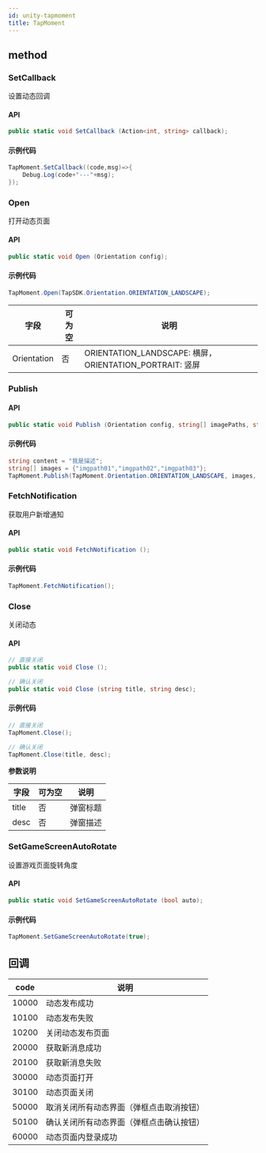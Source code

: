 ```yaml
---
id: unity-tapmoment
title: TapMoment
---
```

## method


### SetCallback
设置动态回调

#### API

```cs
public static void SetCallback (Action<int, string> callback);
```

#### 示例代码

```cs
TapMoment.SetCallback((code,msg)=>{
    Debug.Log(code+"---"+msg);
});
```

<!-- ### SetLoginToken
设置登录信息

#### API

```cs
public static void SetLoginToken(string accessToken);
```

#### 示例代码

```cs
TapLogin.GetCurrentAccessToken((token)=>{
    TapMoment.SetLoginToken(token.toJSON());
});
``` -->

### Open
打开动态页面

#### API

```cs
public static void Open (Orientation config);
```

#### 示例代码

```cs
TapMoment.Open(TapSDK.Orientation.ORIENTATION_LANDSCAPE);
```

| 字段     | 可为空 | 说明                                                   |
| ------ | --- | ---------------------------------------------------- |
| Orientation | 否   |ORIENTATION_LANDSCAPE: 横屏，ORIENTATION_PORTRAIT: 竖屏 |

### Publish

#### API

```cs
public static void Publish (Orientation config, string[] imagePaths, string content);
```

#### 示例代码

```cs
string content = "我是描述";
string[] images = {"imgpath01","imgpath02","imgpath03"};
TapMoment.Publish(TapMoment.Orientation.ORIENTATION_LANDSCAPE, images, content);
```

<!-- ### PublishVideoMoment
发布视频动态

#### API

```cs
// 带封面
public static void PublishVideoMoment(Orientation config, string[] videoPaths, string[] imagePaths, string title, string desc)

// 不带封面
public static void PublishVideoMoment(Orientation config, string[] videoPaths, string title, string desc)
```

#### 示例代码

```cs
// 带封面
string[] images = {"imgpath01","imgpath02","imgpath03"};
string[] videos = {"videop01","videop02","videop03"};
string title = "我是动态";
string desc = "我是描述";
TapMoment.PublishVideoMoment(TapSDK.Orientation.ORIENTATION_LANDSCAPE, videos,images,title,desc);

// 不带封面
string[] images = {"imgpath01","imgpath02","imgpath03"};
string[] videos = {"videop01","videop02","videop03"};
string title = "我是动态";
string desc = "我是描述";
TapMoment.PublishVideoMoment(TapSDK.Orientation.ORIENTATION_LANDSCAPE, videos,title,desc);
``` -->

### FetchNotification
获取用户新增通知

#### API

```cs
public static void FetchNotification ();
```

#### 示例代码

```cs
TapMoment.FetchNotification();
```

### Close
关闭动态

#### API

```cs
// 直接关闭
public static void Close ();

// 确认关闭
public static void Close (string title, string desc);
```

#### 示例代码

```cs
// 直接关闭
TapMoment.Close();

// 确认关闭
TapMoment.Close(title, desc);
```
**参数说明**

| 字段      | 可为空 | 说明   |
| ------- | --- | ---- |
| title   | 否   | 弹窗标题 |
| desc | 否   | 弹窗描述 |


### SetGameScreenAutoRotate
设置游戏页面旋转角度

#### API

```cs
public static void SetGameScreenAutoRotate (bool auto);
```

#### 示例代码

```cs
TapMoment.SetGameScreenAutoRotate(true);
```


## 回调
| code | 说明       |
| --- | -------- |
| 10000   | 动态发布成功     |
| 10100   | 动态发布失败     |
| 10200   | 关闭动态发布页面     |
| 20000   | 获取新消息成功 |
| 20100   | 获取新消息失败 |
| 30000   | 动态页面打开 |
| 30100   | 动态页面关闭 |
| 50000   | 取消关闭所有动态界面（弹框点击取消按钮） |
| 50100   | 确认关闭所有动态界面（弹框点击确认按钮） |
| 60000   | 动态页面内登录成功 |
